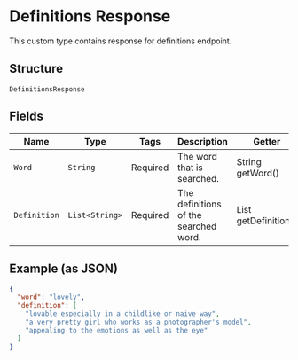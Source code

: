 
# Definitions Response

This custom type contains response for definitions endpoint.

## Structure

`DefinitionsResponse`

## Fields

| Name | Type | Tags | Description | Getter | Setter |
|  --- | --- | --- | --- | --- | --- |
| `Word` | `String` | Required | The word that is searched. | String getWord() | setWord(String word) |
| `Definition` | `List<String>` | Required | The definitions of the searched word. | List<String> getDefinition() | setDefinition(List<String> definition) |

## Example (as JSON)

```json
{
  "word": "lovely",
  "definition": [
    "lovable especially in a childlike or naive way",
    "a very pretty girl who works as a photographer's model",
    "appealing to the emotions as well as the eye"
  ]
}
```

